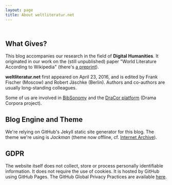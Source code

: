 ```yaml
---
layout: page
title: About weltliteratur.net
---
```


## <br />What Gives?

This blog accompanies our research in the field of **Digital Humanities**. It originated in our work on the (still unpublished) paper "World Literature According to Wikipedia" (there's [a preprint](https://arxiv.org/abs/1701.00991)).

**weltliteratur.net** first appeared on April 23, 2016, and is edited by Frank Fischer (Moscow) and Robert Jäschke (Berlin). Authors and co-authors are usually long-standing colleagues.

Some of us are involved in [BibSonomy](https://www.bibsonomy.org/) and the [DraCor platform](https://dracor.org/) (Drama Corpora project).

## Blog Engine and Theme

We're relying on GitHub's Jekyll static site generator for this blog. The theme we're using is *Jackman* (theme now offline, cf. [Internet Archive](http://web.archive.org/web/20160711113340/https://krownthemes.com/jackman/index.html)).

## GDPR

The website itself does not collect, store or process personally identifiable information. It does not require the use of cookies. It is hosted by GitHub using GitHub Pages. The GitHub Global Privacy Practices are available [here](https://help.github.com/articles/global-privacy-practices/).
